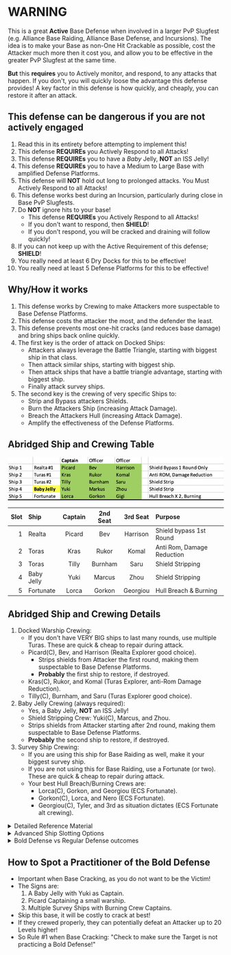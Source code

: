 # WARNING

This is a great __Active__ Base Defense when involved in a larger PvP Slugfest (e.g. Alliance Base Raiding, Alliance Base Defense, and Incursions). The idea is to make your Base as non-One Hit Crackable as possible, cost the Attacker much more then it cost you, and allow you to be effective in the greater PvP Slugfest at the same time.

__But__ this __requires__ you to Actively monitor, and respond, to any attacks that happen. If you don't, you will quickly loose the advantage this defense provides! A key factor in this defense is how quickly, and cheaply, you can restore it after an attack.

## This defense can be dangerous if you are not actively engaged
1. Read this in its entirety before attempting to implement this!
1. This defense __REQUIREs__ you Actively Respond to all Attacks!
1. This defense __REQUIREs__ you to have a _Baby_ Jelly, __NOT__ an ISS Jelly!
1. This defense __REQUIREs__ you to have a Medium to Large Base with amplified Defense Platforms.
1. This defense will __NOT__ hold out long to prolonged attacks. You Must Actively Respond to all Attacks!
1. This defense works best during an Incursion, particularly during close in Base PvP Slugfests.
1. Do __NOT__ ignore hits to your base!
   - This defense __REQUIREs__ you Actively Respond to all Attacks!
   - If you don't want to respond, then __SHIELD__!
   - If you don't respond, you will be cracked and draining will follow quickly!
1. If you can not keep up with the Active Requirement of this defense; __SHIELD__!
1. You really need at least 6 Dry Docks for this to be effective!
1. You really need at least 5 Defense Platforms for this to be effective!

## Why/How it works
1. This defense works by Crewing to make Attackers more suspectable to Base Defense Platforms.
1. This defense costs the attacker the most, and the defender the least.
1. This defense prevents most one-hit cracks (and reduces base damage) and bring ships back online quickly.
1. The first key is the order of attack on Docked Ships:
   - Attackers always leverage the Battle Triangle, starting with biggest ship in that class.
   - Then attack similar ships, starting with biggest ship.
   - Then attack ships that have a battle triangle advantage, starting with biggest ship.
   - Finally attack survey ships.
1. The second key is the crewing of very specific Ships to:
   - Strip and Bypass attackers Shields.
   - Burn the Attackers Ship (increasing Attack Damage).
   - Breach the Attackers Hull (increasing Attack Damage).
   - Amplify the effectiveness of the Defense Platforms.

## Abridged Ship and Crewing Table
![Abridged Ship & Crewing](./imgs/Abriged%20Ship%20%26%20Crewing%20Table.png)

| Slot | Ship | Captain | 2nd Seat | 3rd Seat | Purpose |
| ---: | :--- | :---: | :---: | :---: | :--- |
| 1 | Realta | Picard | Bev| Harrison | Shield bypass 1st Round |
| 2 | Toras | Kras | Rukor | Komal | Anti Rom, Damage Reduction |
| 3 | Toras | Tilly | Burnham | Saru | Shield Stripping |
| 4 | Baby Jelly | Yuki | Marcus| Zhou | Shield Stripping |
| 5 | Fortunate | Lorca | Gorkon | Georgiou | Hull Breach & Burning |

## Abridged Ship and Crewing Details

1. Docked Warship Crewing:
   - If you don't have VERY BIG ships to last many rounds, use multiple Turas. These are quick & cheap to repair during attack.
   - Picard(C), Bev, and Harrison (Realta Explorer good choice).
     - Strips shields from Attacker the first round, making them suspectable to Base Defense Platforms.
     - __Probably__ the first ship to restore, if destroyed.
   - Kras(C), Rukor, and Komal (Turas Explorer, anti-Rom Damage Reduction).
   - Tilly(C), Burnham, and Saru (Turas Explorer good choice).
1. Baby Jelly Crewing (always required):
   - Yes, a Baby Jelly, __NOT__ an ISS Jelly!
   - Shield Stripping Crew: Yuki(C), Marcus, and Zhou.
   - Strips shields from Attacker starting after 2nd round, making them suspectable to Base Defense Platforms.
   - __Probably__ the second ship to restore, if destroyed.
1. Survey Ship Crewing:
   - If you are using this ship for Base Raiding as well, make it your biggest survey ship.
   - If you are not using this for Base Raiding, use a Fortunate (or two). These are quick & cheap to repair during attack.
   - Your best Hull Breach/Burning Crews are:
     - Lorca(C), Gorkon, and Georgiou (ECS Fortunate).
     - Gorkon(C), Lorca, and Nero (ECS Fortunate).
     - Georgiou(C), Tyler, and 3rd as situation dictates (ECS Fortunate alt crewing).

<details><summary>Detailed Reference Material</summary>

#### Coming Soon

</details>
<details><summary>Advanced Ship Slotting Options</summary>

1. For Medium Level Members (L30-L48), leverage ships that are quick, and cheap, to repair.
   - Baby Jelly Explorer
   - The Realta Explorer
   - The Turas Explorer
   - The ECS Fortunate Survey Ships
1. For Large Level Members (L49+ with most of their research completed), they can use larger ships:
   - Baby Jelly Explorer (always required).
   - Very Large Explorer (if not available, use a Realta Explorer).
   - Large 2nd Explorer (if available).
     - Helps keep Baby Jelly alive
     - If available, this is where I would crew with Picard(C), Bev, and Harrison.
   - Very Large Survey Ships (if not available, use an ECS Fortunate)
     - Large Capacity Survey ships make for quick Base Raiding.
     - Large Capacity Survey ships make survive better against a simple Base Repair Defense.
     - More Powerful Survey ships with Burning, and Hull Breaching, crews destroy Attackers more quickly.
   - If you are big enough, and have the larger ships, they can do double duty:
     - Perform duties for Active Base Defense.
     - Perform PvP duties for Warships, when away from Base.
     - Perform Base Cracking Duties, when away from Base.
     - Perform Base Draining Duties for Survey ships, when away from Base.
1. As you get bigger, modify the original ships by:
   - Using your Amalgam, or larger Survey ship, to replace a Survey ship from the original list.
     - Use the Georgiou(C), Tyler, and a Storage Optimization Crew member for this ship so:
       - It remains a very good Burning Crew ship when in Base.
       - Has a large capacity when Base Stripping.
     - Use Below Decks crewing to enhance Storage Optimization and/or Burning.
   - Add a bigger, more survivable Explorer to crew with Picard(C), Bev, and Harrison.
     - While the main purpose of this ship is completely in the first round of defense, the longer it survives, the longer the Baby Jelly is around. Prolonging its Shield Stripping capabilities.
   - If you have more than 5 Dry Docks (and therefore ships), consider crewing:
     - A large Base Cracking ship.
       - Crew appropriately (see #incursion-event thread Base Cracking/Draining section).
       - Battleships are usually best suited for Base Cracking, as they have best Hull Health.
       - Explorers are close second for Base Cracking.
     - A large PvP ship (or two).
       - Crew a Battleship with SNW Strike Team Una or La'an as Capt, & Ortegas as 3rd Seater.
       - Crew an Explorer with Weyoun(C), Ikat'ika, & Pon.
       - Crew an Interceptor with Gul Dukat(C), Garak, & Damar.
       - Particularly effective against an Attacker w/o Shields!
     - A second (or even third) large Survey Ship:
       - Still Crew for Burning and Hull Breach as this also helps survivability when Base Stripping.
       - Use Below Decks Crewing to balance capacity with primary Base Stripper.
       - Allows for use of multiple stripping ships (every 5s) when it makes sense.
1. Where to concentrate upgrade efforts:
   - Improving Crew Level, and Power, is quickest payback.
   - Improving Health, and Fire Power, of Station Defenses is next.
   - Until you have >6 Dry Docks, don't worry about ships beyond the standard ships.
   - With >=7 Dry Docks, start adding good PvP Ships & Crews.
   - Until your Level, Power, and research are there; stick with the standard configuration.
   - When you can survive multiple rounds of attacks from bigger Attackers:
     - Replace 1, or 2, Explorers with bigger Explorers. __BUT NEVER__ replace the Baby Jelly!
     - Replace standard Survey Ships with Bigger ones.
     - Replace a PvP Ship with a good Base Cracking ship.
</details>
<details><summary>Bold Defense vs Regular Defense outcomes</summary>

#### Coming Soon

</details>

## How to Spot a Practitioner of the Bold Defense
- Important when Base Cracking, as you do not want to be the Victim!
- The Signs are:
  1. A Baby Jelly with Yuki as Captain.
  1. Picard Captaining a small warship.
  1. Multiple Survey Ships with Burning Crew Captains.
- Skip this base, it will be costly to crack at best!
- If they crewed properly, they can potentially defeat an Attacker up to 20 Levels higher!
- So Rule #1 when Base Cracking: "Check to make sure the Target is not practicing a Bold Defense!"